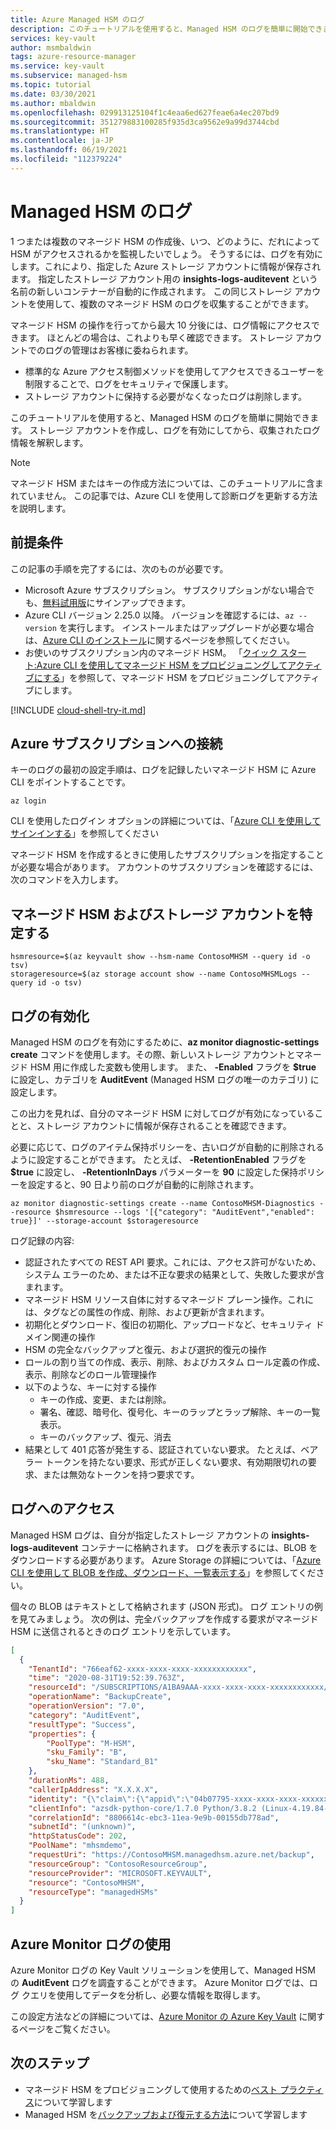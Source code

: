 ```yaml
---
title: Azure Managed HSM のログ
description: このチュートリアルを使用すると、Managed HSM のログを簡単に開始できます。
services: key-vault
author: msmbaldwin
tags: azure-resource-manager
ms.service: key-vault
ms.subservice: managed-hsm
ms.topic: tutorial
ms.date: 03/30/2021
ms.author: mbaldwin
ms.openlocfilehash: 029913125104f1c4eaa6ed627feae6a4ec207bd9
ms.sourcegitcommit: 351279883100285f935d3ca9562e9a99d3744cbd
ms.translationtype: HT
ms.contentlocale: ja-JP
ms.lasthandoff: 06/19/2021
ms.locfileid: "112379224"
---
```

# <a name="managed-hsm-logging"></a>Managed HSM のログ 

1 つまたは複数のマネージド HSM の作成後、いつ、どのように、だれによって HSM がアクセスされるかを監視したいでしょう。 そうするには、ログを有効にします。これにより、指定した Azure ストレージ アカウントに情報が保存されます。 指定したストレージ アカウント用の **insights-logs-auditevent** という名前の新しいコンテナーが自動的に作成されます。 この同じストレージ アカウントを使用して、複数のマネージド HSM のログを収集することができます。

マネージド HSM の操作を行ってから最大 10 分後には、ログ情報にアクセスできます。 ほとんどの場合は、これよりも早く確認できます。  ストレージ アカウントでのログの管理はお客様に委ねられます。

* 標準的な Azure アクセス制御メソッドを使用してアクセスできるユーザーを制限することで、ログをセキュリティで保護します。
* ストレージ アカウントに保持する必要がなくなったログは削除します。

このチュートリアルを使用すると、Managed HSM のログを簡単に開始できます。 ストレージ アカウントを作成し、ログを有効にしてから、収集されたログ情報を解釈します。  

> [!NOTE]
> マネージド HSM またはキーの作成方法については、このチュートリアルに含まれていません。 この記事では、Azure CLI を使用して診断ログを更新する方法を説明します。

## <a name="prerequisites"></a>前提条件

この記事の手順を完了するには、次のものが必要です。

* Microsoft Azure サブスクリプション。 サブスクリプションがない場合でも、[無料試用版](https://azure.microsoft.com/pricing/free-trial)にサインアップできます。
* Azure CLI バージョン 2.25.0 以降。 バージョンを確認するには、`az --version` を実行します。 インストールまたはアップグレードが必要な場合は、[Azure CLI のインストール]( /cli/azure/install-azure-cli)に関するページを参照してください。
* お使いのサブスクリプション内のマネージド HSM。 「[クイック スタート:Azure CLI を使用してマネージド HSM をプロビジョニングしてアクティブにする](quick-create-cli.md)」を参照して、マネージド HSM をプロビジョニングしてアクティブにします。

[!INCLUDE [cloud-shell-try-it.md](../../../includes/cloud-shell-try-it.md)]

## <a name="connect-to-your-azure-subscription"></a>Azure サブスクリプションへの接続

キーのログの最初の設定手順は、ログを記録したいマネージド HSM に Azure CLI をポイントすることです。

```azurecli-interactive
az login
```

CLI を使用したログイン オプションの詳細については、「[Azure CLI を使用してサインインする](/cli/azure/authenticate-azure-cli)」を参照してください

マネージド HSM を作成するときに使用したサブスクリプションを指定することが必要な場合があります。 アカウントのサブスクリプションを確認するには、次のコマンドを入力します。

## <a name="identify-the-managed-hsm-and-storage-account"></a>マネージド HSM およびストレージ アカウントを特定する

```azurecli-interactive
hsmresource=$(az keyvault show --hsm-name ContosoMHSM --query id -o tsv)
storageresource=$(az storage account show --name ContosoMHSMLogs --query id -o tsv)
```

## <a name="enable-logging"></a>ログの有効化

Managed HSM のログを有効にするために、**az monitor diagnostic-settings create** コマンドを使用します。その際、新しいストレージ アカウントとマネージド HSM 用に作成した変数も使用します。 また、 **-Enabled** フラグを **$true** に設定し、カテゴリを **AuditEvent** (Managed HSM ログの唯一のカテゴリ) に設定します。

この出力を見れば、自分のマネージド HSM に対してログが有効になっていることと、ストレージ アカウントに情報が保存されることを確認できます。

必要に応じて、ログのアイテム保持ポリシーを、古いログが自動的に削除されるように設定することができます。 たとえば、 **-RetentionEnabled** フラグを **$true** に設定し、 **-RetentionInDays** パラメーターを **90** に設定した保持ポリシーを設定すると、90 日より前のログが自動的に削除されます。

```azurecli-interactive
az monitor diagnostic-settings create --name ContosoMHSM-Diagnostics --resource $hsmresource --logs '[{"category": "AuditEvent","enabled": true}]' --storage-account $storageresource
```

ログ記録の内容:

* 認証されたすべての REST API 要求。これには、アクセス許可がないため、システム エラーのため、または不正な要求の結果として、失敗した要求が含まれます。
* マネージド HSM リソース自体に対するマネージド プレーン操作。これには、タグなどの属性の作成、削除、および更新が含まれます。
* 初期化とダウンロード、復旧の初期化、アップロードなど、セキュリティ ドメイン関連の操作
* HSM の完全なバックアップと復元、および選択的復元の操作
* ロールの割り当ての作成、表示、削除、およびカスタム ロール定義の作成、表示、削除などのロール管理操作
* 以下のような、キーに対する操作
  * キーの作成、変更、または削除。
  * 署名、確認、暗号化、復号化、キーのラップとラップ解除、キーの一覧表示。
  * キーのバックアップ、復元、消去
* 結果として 401 応答が発生する、認証されていない要求。 たとえば、ベアラー トークンを持たない要求、形式が正しくない要求、有効期限切れの要求、または無効なトークンを持つ要求です。  

## <a name="access-your-logs"></a>ログへのアクセス

Managed HSM ログは、自分が指定したストレージ アカウントの **insights-logs-auditevent** コンテナーに格納されます。 ログを表示するには、BLOB をダウンロードする必要があります。 Azure Storage の詳細については、「[Azure CLI を使用して BLOB を作成、ダウンロード、一覧表示する](../../storage/blobs/storage-quickstart-blobs-cli.md)」を参照してください。

個々の BLOB はテキストとして格納されます (JSON 形式)。 ログ エントリの例を見てみましょう。 次の例は、完全バックアップを作成する要求がマネージド HSM に送信されるときのログ エントリを示しています。

```json
[
  {
    "TenantId": "766eaf62-xxxx-xxxx-xxxx-xxxxxxxxxxxx",
    "time": "2020-08-31T19:52:39.763Z",
    "resourceId": "/SUBSCRIPTIONS/A1BA9AAA-xxxx-xxxx-xxxx-xxxxxxxxxxxx/RESOURCEGROUPS/CONTOSORESOURCEGROUP/PROVIDERS/MICROSOFT.KEYVAULT/MANAGEDHSMS/CONTOSOMHSM",
    "operationName": "BackupCreate",
    "operationVersion": "7.0",
    "category": "AuditEvent",
    "resultType": "Success",
    "properties": {
        "PoolType": "M-HSM",
        "sku_Family": "B",
        "sku_Name": "Standard_B1"
    },
    "durationMs": 488,
    "callerIpAddress": "X.X.X.X",
    "identity": "{\"claim\":{\"appid\":\"04b07795-xxxx-xxxx-xxxx-xxxxxxxxxxxx\",\"http_schemas_microsoft_com_identity\":{\"claims\":{\"objectidentifier\":\"b1c52bf0-xxxx-xxxx-xxxx-xxxxxxxxxxxx\"}},\"http_schemas_xmlsoap_org_ws_2005_05_identity\":{\"claims\":{\"upn\":\"admin@contoso.com\"}}}}",
    "clientInfo": "azsdk-python-core/1.7.0 Python/3.8.2 (Linux-4.19.84-microsoft-standard-x86_64-with-glibc2.29) azsdk-python-azure-keyvault/7.2",
    "correlationId": "8806614c-ebc3-11ea-9e9b-00155db778ad",
    "subnetId": "(unknown)",
    "httpStatusCode": 202,
    "PoolName": "mhsmdemo",
    "requestUri": "https://ContosoMHSM.managedhsm.azure.net/backup",
    "resourceGroup": "ContosoResourceGroup",
    "resourceProvider": "MICROSOFT.KEYVAULT",
    "resource": "ContosoMHSM",
    "resourceType": "managedHSMs"
  }
]
```



## <a name="use-azure-monitor-logs"></a>Azure Monitor ログの使用

Azure Monitor ログの Key Vault ソリューションを使用して、Managed HSM の **AuditEvent** ログを調査することができます。 Azure Monitor ログでは、ログ クエリを使用してデータを分析し、必要な情報を取得します。

この設定方法などの詳細については、[Azure Monitor の Azure Key Vault](../../azure-monitor/insights/key-vault-insights-overview.md) に関するページをご覧ください。

## <a name="next-steps"></a>次のステップ

- マネージド HSM をプロビジョニングして使用するための[ベスト プラクティス](best-practices.md)について学習します
- Managed HSM を[バックアップおよび復元する方法](backup-restore.md)について学習します
